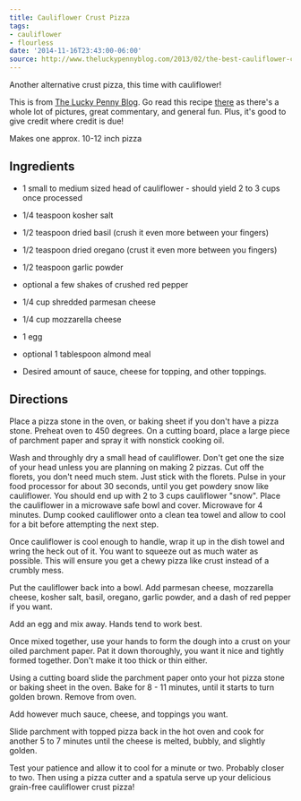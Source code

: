 ```yaml
---
title: Cauliflower Crust Pizza
tags:
- cauliflower
- flourless
date: '2014-11-16T23:43:00-06:00'
source: http://www.theluckypennyblog.com/2013/02/the-best-cauliflower-crust-pizza.html?m=1
---
```

Another alternative crust pizza, this time with cauliflower!

This is from [The Lucky Penny Blog](http://www.theluckypennyblog.com). Go read this recipe [there]({{page.external_url}}) as there's a whole lot of pictures, great commentary, and general fun. Plus, it's good to give credit where credit is due!

Makes one approx. 10-12 inch pizza

## Ingredients

* 1 small to medium sized head of cauliflower - should yield 2 to 3 cups once processed
* 1/4 teaspoon kosher salt
* 1/2 teaspoon dried basil (crush it even more between your fingers)
* 1/2 teaspoon dried oregano (crust it even more between you fingers)
* 1/2 teaspoon garlic powder
* optional a few shakes of crushed red pepper
* 1/4 cup shredded parmesan cheese
* 1/4 cup mozzarella cheese
* 1 egg
* optional 1 tablespoon almond meal

*  Desired amount of sauce, cheese for topping, and other toppings.

## Directions

Place a pizza stone in the oven, or baking sheet if you don't have a
pizza stone. Preheat oven to 450 degrees. On a cutting board, place a
large piece of parchment paper and spray it with nonstick cooking oil.

Wash and throughly dry a small head of cauliflower. Don't get one the
size of your head unless you are planning on making 2 pizzas. Cut off
the florets, you don't need much stem. Just stick with the florets.
Pulse in your food processor for about 30 seconds, until you get powdery
snow like cauliflower. You should end up with 2 to 3
cups cauliflower "snow". Place the cauliflower in a microwave safe bowl
and cover. Microwave for 4 minutes. Dump cooked cauliflower onto a clean
tea towel and allow to cool for a bit before attempting the next step.

Once cauliflower is cool enough to handle, wrap it up in the dish towel
and wring the heck out of it. You want to squeeze out as much water as
possible. This will ensure you get a chewy pizza like crust instead of a
crumbly mess.

Put the cauliflower back into a bowl. Add  parmesan cheese, mozzarella cheese,  kosher salt, 
basil, oregano, garlic powder,
and a dash of red pepper if you want.

Add an egg and mix away.
Hands tend to work best.

Once mixed together, use your hands to form the dough into a crust on
your oiled parchment paper. Pat it down thoroughly, you want it nice and
tightly formed together. Don't make it too thick or thin either.

Using a cutting board slide the parchment paper onto your hot pizza
stone or baking sheet in the oven. Bake for 8 - 11 minutes, until it
starts to turn golden brown. Remove from oven.

Add however much sauce, cheese, and toppings you want.

Slide parchment with topped pizza back in the hot oven and cook
for another 5 to 7 minutes until the cheese is melted, bubbly, and
slightly golden.

Test your patience and allow it to cool for a minute or two. Probably
closer to two. Then using a pizza cutter and a spatula serve up your
delicious grain-free cauliflower crust pizza!


